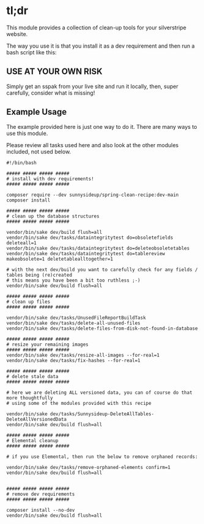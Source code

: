 # tl;dr

This module provides a collection of clean-up tools for your silverstripe website.

The way you use it is that you install it as a dev requirement and then run a bash script like this:

## USE AT YOUR OWN RISK

Simply get an sspak from your live site and run it locally, then, super carefully, consider what is missing!

## Example Usage

The example provided here is just one way to do it.  There are many ways to use this module.

Please review all tasks used here and also look at the other modules included, not used below.

```shell
#!/bin/bash

##### ##### ##### ##### 
# install with dev requirements!
##### ##### ##### ##### 

composer require --dev sunnysideup/spring-clean-recipe:dev-main
composer install 

##### ##### ##### ##### 
# clean up the database structures
##### ##### ##### #####

vendor/bin/sake dev/build flush=all
vendor/bin/sake dev/tasks/dataintegritytest do=obsoletefields deleteall=1
vendor/bin/sake dev/tasks/dataintegritytest do=deleteobsoletetables
vendor/bin/sake dev/tasks/dataintegritytest do=tablereview makeobsolete=1 deletetablealltogether=1

# with the next dev/build you want to carefully check for any fields / tables being (re)created
# this means you have been a bit too ruthless ;-)
vendor/bin/sake dev/build flush=all

##### ##### ##### ##### 
# clean up files
##### ##### ##### ##### 

vendor/bin/sake dev/tasks/UnusedFileReportBuildTask
vendor/bin/sake dev/tasks/delete-all-unused-files
vendor/bin/sake dev/tasks/delete-files-from-disk-not-found-in-database

##### ##### ##### ##### 
# resize your remaining images
##### ##### ##### ##### 
vendor/bin/sake dev/tasks/resize-all-images --for-real=1
vendor/bin/sake dev/tasks/fix-hashes --for-real=1

##### ##### ##### ##### 
# delete stale data
##### ##### ##### ##### 

# here we are deleting ALL versioned data, you can of course do that more thoughtfully
# using some of the modules provided with this recipe

vendor/bin/sake dev/tasks/Sunnysideup-DeleteAllTables-DeleteAllVersionedData
vendor/bin/sake dev/build flush=all

##### ##### ##### ##### 
# Elemental cleanup
##### ##### ##### ##### 

# if you use Elemental, then run the below to remove orphaned records:

vendor/bin/sake dev/tasks/remove-orphaned-elements confirm=1
vendor/bin/sake dev/build flush=all


##### ##### ##### ##### 
# remove dev requirements
##### ##### ##### ##### 

composer install --no-dev
vendor/bin/sake dev/build flush=all


